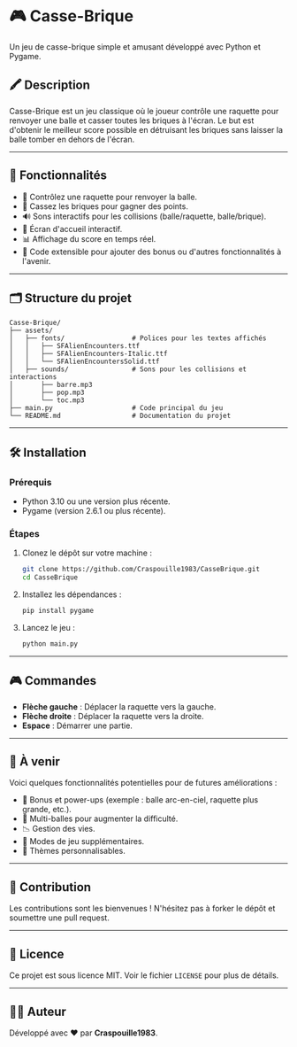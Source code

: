 # 🎮 Casse-Brique

Un jeu de casse-brique simple et amusant développé avec Python et Pygame.

## 🖍 Description

Casse-Brique est un jeu classique où le joueur contrôle une raquette pour renvoyer une balle et casser toutes les briques à l'écran. Le but est d'obtenir le meilleur score possible en détruisant les briques sans laisser la balle tomber en dehors de l'écran.

---

## 🚀 Fonctionnalités

- 🏓️ Contrôlez une raquette pour renvoyer la balle.
- 🎯 Cassez les briques pour gagner des points.
- 🔊 Sons interactifs pour les collisions (balle/raquette, balle/brique).
- 🔦 Écran d'accueil interactif.
- 📊 Affichage du score en temps réel.
- 💾 Code extensible pour ajouter des bonus ou d'autres fonctionnalités à l'avenir.

---

## 🗂 Structure du projet

```plaintext
Casse-Brique/
├── assets/
│   ├── fonts/                 # Polices pour les textes affichés
│   │   ├── SFAlienEncounters.ttf
│   │   ├── SFAlienEncounters-Italic.ttf
│   │   └── SFAlienEncountersSolid.ttf
│   ├── sounds/                # Sons pour les collisions et interactions
│       ├── barre.mp3
│       ├── pop.mp3
│       └── toc.mp3
├── main.py                    # Code principal du jeu
└── README.md                  # Documentation du projet
```

---

## 🛠️ Installation

### Prérequis
- Python 3.10 ou une version plus récente.
- Pygame (version 2.6.1 ou plus récente).

### Étapes
1. Clonez le dépôt sur votre machine :
   ```bash
   git clone https://github.com/Craspouille1983/CasseBrique.git
   cd CasseBrique
   ```

2. Installez les dépendances :
   ```bash
   pip install pygame
   ```

3. Lancez le jeu :
   ```bash
   python main.py
   ```

---

## 🎮 Commandes

- **Flèche gauche** : Déplacer la raquette vers la gauche.
- **Flèche droite** : Déplacer la raquette vers la droite.
- **Espace** : Démarrer une partie.

---

## 📌 À venir

Voici quelques fonctionnalités potentielles pour de futures améliorations :
- 🌈 Bonus et power-ups (exemple : balle arc-en-ciel, raquette plus grande, etc.).
- 🔄 Multi-balles pour augmenter la difficulté.
- 📉 Gestion des vies.
- 🎩 Modes de jeu supplémentaires.
- 🎨 Thèmes personnalisables.

---

## 🤝 Contribution

Les contributions sont les bienvenues ! N'hésitez pas à forker le dépôt et soumettre une pull request.

---

## 💃 Licence

Ce projet est sous licence MIT. Voir le fichier `LICENSE` pour plus de détails.

---

## 🧑‍💻 Auteur

Développé avec ❤️ par **Craspouille1983**.